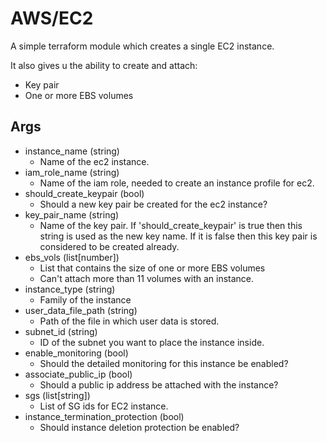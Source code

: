 # AWS/EC2

A simple terraform module which creates a single EC2 instance.

It also gives u the ability to create and attach:

- Key pair
- One or more EBS volumes

## Args

- instance_name (string)
  - Name of the ec2 instance.
- iam_role_name (string)
  - Name of the iam role, needed to create an instance profile for ec2.
- should_create_keypair (bool)
  - Should a new key pair be created for the ec2 instance?
- key_pair_name (string)
  - Name of the key pair. If 'should_create_keypair' is true then this string is used as the new key name. If it is false then this key pair is considered to be created already.
- ebs_vols (list[number])
  - List that contains the size of one or more EBS volumes
  - Can't attach more than 11 volumes with an instance.
- instance_type (string)
  - Family of the instance
- user_data_file_path (string)
  - Path of the file in which user data is stored.
- subnet_id (string)
  - ID of the subnet you want to place the instance inside.
- enable_monitoring (bool)
  - Should the detailed monitoring for this instance be enabled?
- associate_public_ip (bool)
  - Should a public ip address be attached with the instance?
- sgs (list[string])
  - List of SG ids for EC2 instance.
- instance_termination_protection (bool)
  - Should instance deletion protection be enabled?
